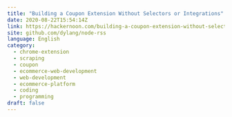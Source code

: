 ```yaml
---
title: "Building a Coupon Extension Without Selectors or Integrations"
date: 2020-08-22T15:54:14Z
link: https://hackernoon.com/building-a-coupon-extension-without-selectors-or-integrations-hc1z3uad?source=rss&utm_medium=RSS&utm_source=news.12bit.vn
site: github.com/dylang/node-rss
language: English
category:
  - chrome-extension
  - scraping
  - coupon
  - ecommerce-web-development
  - web-development
  - ecommerce-platform
  - coding
  - programming
draft: false
---
```

